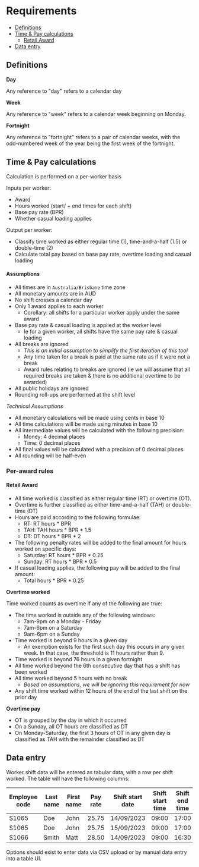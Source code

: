 # Requirements

- [Definitions](#definitions)
- [Time & Pay calculations](#time--pay-calculations)
  - [Retail Award](#retail-award)
- [Data entry](#data-entry)

## Definitions

**Day**

Any reference to "day" refers to a calendar day

**Week**

Any reference to "week" refers to a calendar week beginning on Monday.

**Fortnight**

Any reference to "fortnight" refers to a pair of calendar weeks, with the odd-numbered week of the year being the first
week of the fortnight.

## Time & Pay calculations

Calculation is performed on a per-worker basis

Inputs per worker:

- Award
- Hours worked (start/ + end times for each shift)
- Base pay rate (BPR)
- Whether casual loading applies

Output per worker:

- Classify time worked as either regular time (1), time-and-a-half (1.5) or double-time (2)
- Calculate total pay based on base pay rate, overtime loading and casual loading

#### Assumptions

- All times are in `Australia/Brisbane` time zone
- All monetary amounts are in AUD
- No shift crosses a calendar day
- Only 1 award applies to each worker
  - Corollary: all shifts for a particular worker apply under the same award
- Base pay rate & casual loading is applied at the worker level
  - Ie for a given worker, all shifts have the same pay rate & casual loading
- All breaks are ignored
  - *This is an initial assumption to simplify the first iteration of this tool*
  - Any time taken for a break is paid at the same rate as if it were not a break
  - Award rules relating to breaks are ignored (ie we will assume that all required breaks are taken & there is no
  additional overtime to be awarded)
- All public holidays are ignored
- Rounding roll-ups are performed at the shift level

*Technical Assumptions*

- All monetary calculations will be made using cents in base 10
- All time calculations will be made using minutes in base 10
- All intermediate values will be calculated with the following precision:
  - Money: 4 decimal places
  - Time: 0 decimal places
- All final values will be calculated with a precision of 0 decimal places
- All rounding will be half-even

### Per-award rules

#### Retail Award

- All time worked is classified as either regular time (RT) or overtime (OT).
- Overtime is further classified as either time-and-a-half (TAH) or double-time (DT)
- Hours are paid according to the following formulae:
  - RT: RT hours * BPR
  - TAH: TAH hours * BPR * 1.5
  - DT: DT hours * BPR * 2
- The following penalty rates will be added to the final amount for hours worked on specific days:
  - Saturday: RT hours * BPR * 0.25
  - Sunday: RT hours * BPR * 0.5
- If casual loading applies, the following pay will be added to the final amount:
  - Total hours * BPR * 0.25

**Overtime worked**

Time worked counts as overtime if any of the following are true:

- The time worked is outside any of the following windows:
  - 7am-9pm on a Monday - Friday
  - 7am-6pm on a Saturday
  - 9am-6pm on a Sunday
- Time worked is beyond 9 hours in a given day
  - An exemption exists for the first such day this occurs in any given week. In that case, the threshold is 11 hours
rather than 9.
- Time worked is beyond 76 hours in a given fortnight
- All time worked beyond the 6th consecutive day that has a shift has been worked
- All time worked beyond 5 hours with no break
  - *Based on assumptions, we will be ignoring this requirement for now*
- Any shift time worked within 12 hours of the end of the last shift on the prior day

**Overtime pay**

- OT is grouped by the day in which it occurred
- On a Sunday, all OT hours are classified as DT
- On Monday-Saturday, the first 3 hours of OT in any given day is classified as TAH with the remainder classified as DT

## Data entry

Worker shift data will be entered as tabular data, with a row per shift worked. The table will have the following
columns:

| Employee code | Last name | First name | Pay rate | Shift start date | Shift start time | Shift end time | Casual Loading |
|--|--|--|--|--|--|--|--|
| S1065 | Doe | John | 25.75 | 14/09/2023 | 09:00 | 17:00 | Y |
| S1065 | Doe | John | 25.75 | 15/09/2023 | 09:00 | 17:00 | Y |
| S1066 | Smith | Matt | 28.50 | 14/09/2023 | 09:00 | 16:30 | N |

Options should exist to enter data via CSV upload or by manual data entry into a table UI.
